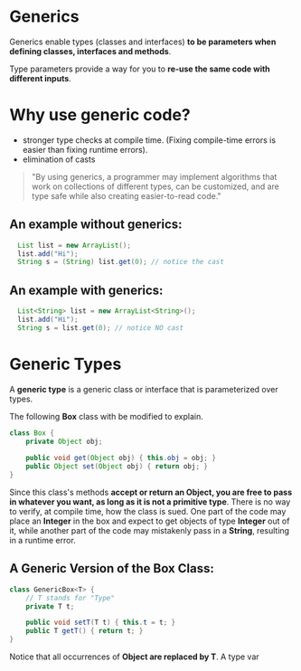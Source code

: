 # Generics 

Generics enable types (classes and interfaces) **to be parameters when defining classes, interfaces and methods**. 

Type parameters provide a way for you to **re-use the same code with different inputs**. 

# Why use generic code? 
- stronger type checks at compile time. (Fixing compile-time errors is easier than fixing runtime errors). 
- elimination of casts 

>"By using generics, a programmer may implement algorithms that work on collections of different types, can be customized, and are type safe while also creating easier-to-read code." 

## An example without generics: 
``` java 
  List list = new ArrayList();
  list.add("Hi");
  String s = (String) list.get(0); // notice the cast
``` 

## An example with generics: 
``` java 
  List<String> list = new ArrayList<String>();
  list.add("Hi");
  String s = list.get(0); // notice NO cast
``` 

# Generic Types 
A **generic type** is a generic class or interface that is parameterized over types. 

The following **Box** class with be modified to explain. 

``` java 
class Box { 
    private Object obj;
    
    public void get(Object obj) { this.obj = obj; }
    public Object set(Object obj) { return obj; }
}
``` 

Since this class's methods **accept or return an Object, you are free to pass in whatever you want, as long as it is not a primitive type**. There is no way to verify, at compile time, how the class is sued. One part of the code may place an **Integer** in the box and expect to get objects of type **Integer** out of it, while another part of the code may mistakenly pass in a **String**, resulting in a runtime error. 

## A Generic Version of the Box Class: 
``` java 
class GenericBox<T> { 
    // T stands for "Type" 
    private T t;

    public void setT(T t) { this.t = t; }
    public T getT() { return t; }
}
``` 

Notice that all occurrences of **Object are replaced by T**. A type var

